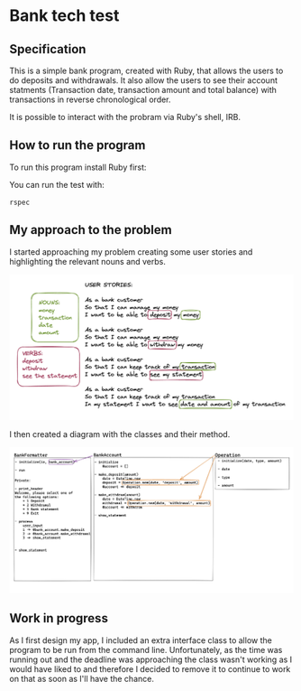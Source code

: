 # Bank tech test

## Specification

This is a simple bank program, created with Ruby, that allows the users to do deposits and withdrawals.
It also allow the users to see their account statments (Transaction date, transaction amount and total balance) with transactions in reverse chronological order.

It is possible to interact with the probram via Ruby's shell, IRB.

## How to run the program

To run this program install Ruby first:

You can run the test with:

```
rspec
```

## My approach to the problem

I started approaching my problem creating some user stories and highlighting the relevant nouns and verbs.

![User stories](images/user_stories.png)

I then created a diagram with the classes and their method.

![Diagram](images/diagram.png)

## Work in progress

As I first design my app, I included an extra interface class to allow the program to be run from the command line.
Unfortunately, as the time was running out and the deadline was approaching the class wasn't working as I would have liked to and therefore I decided to remove it to continue to work on that as soon as I'll have the chance.
